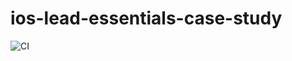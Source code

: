# ios-lead-essentials-case-study

![CI](https://github.com/robin-garg/ios-lead-essentials-case-study/actions/workflows/CI.yml/badge.svg)
